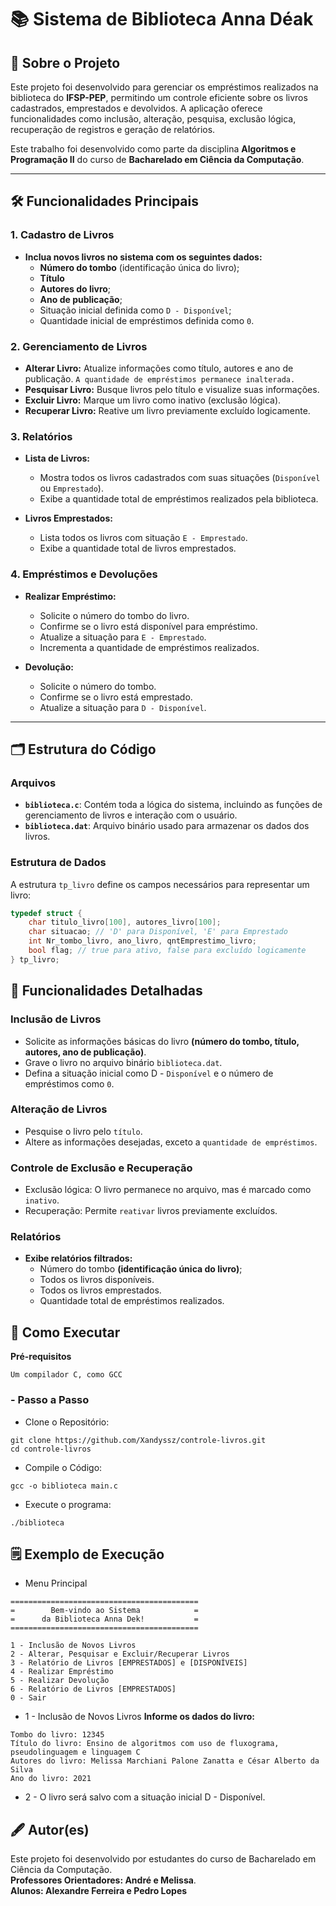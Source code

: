 # 📚 Sistema de Biblioteca Anna Déak

## 📝 Sobre o Projeto

Este projeto foi desenvolvido para gerenciar os empréstimos realizados na biblioteca do **IFSP-PEP**, permitindo um controle eficiente sobre os livros cadastrados, emprestados e devolvidos. A aplicação oferece funcionalidades como inclusão, alteração, pesquisa, exclusão lógica, recuperação de registros e geração de relatórios.

Este trabalho foi desenvolvido como parte da disciplina **Algoritmos e Programação II** do curso de **Bacharelado em Ciência da Computação**.

---

## 🛠️ Funcionalidades Principais

### 1. Cadastro de Livros
- **Inclua novos livros no sistema com os seguintes dados:**
  - **Número do tombo** (identificação única do livro);
  - **Título**
  - **Autores do livro**;
  - **Ano de publicação**;
  - Situação inicial definida como `D - Disponível`;
  - Quantidade inicial de empréstimos definida como `0`.

### 2. Gerenciamento de Livros
- **Alterar Livro:** Atualize informações como título, autores e ano de publicação. `A quantidade de empréstimos permanece inalterada.`
- **Pesquisar Livro:** Busque livros pelo título e visualize suas informações.
- **Excluir Livro:** Marque um livro como inativo (exclusão lógica).
- **Recuperar Livro:** Reative um livro previamente excluído logicamente.

### 3. Relatórios
- **Lista de Livros:**
  - Mostra todos os livros cadastrados com suas situações (`Disponível` ou `Emprestado`).
  - Exibe a quantidade total de empréstimos realizados pela biblioteca.

- **Livros Emprestados:**
  - Lista todos os livros com situação `E - Emprestado`.
  - Exibe a quantidade total de livros emprestados.

### 4. Empréstimos e Devoluções
- **Realizar Empréstimo:**
  - Solicite o número do tombo do livro.
  - Confirme se o livro está disponível para empréstimo.
  - Atualize a situação para `E - Emprestado`.
  - Incrementa a quantidade de empréstimos realizados.

- **Devolução:**
  - Solicite o número do tombo.
  - Confirme se o livro está emprestado.
  - Atualize a situação para `D - Disponível`.

---

## 🗂️ Estrutura do Código

### Arquivos
- **`biblioteca.c`**: Contém toda a lógica do sistema, incluindo as funções de gerenciamento de livros e interação com o usuário.
- **`biblioteca.dat`**: Arquivo binário usado para armazenar os dados dos livros.

### Estrutura de Dados
A estrutura `tp_livro` define os campos necessários para representar um livro:
```c
typedef struct {
    char titulo_livro[100], autores_livro[100];
    char situacao; // 'D' para Disponível, 'E' para Emprestado
    int Nr_tombo_livro, ano_livro, qntEmprestimo_livro;
    bool flag; // true para ativo, false para excluído logicamente
} tp_livro;
```

## 🔧 Funcionalidades Detalhadas

### Inclusão de Livros
- Solicite as informações básicas do livro **(número do tombo, título, autores, ano de publicação)**.
- Grave o livro no arquivo binário ``biblioteca.dat``.
- Defina a situação inicial como D - ``Disponível`` e o número de empréstimos como ``0``.

### Alteração de Livros
- Pesquise o livro pelo ``título``.
- Altere as informações desejadas, exceto a ``quantidade de empréstimos``.

### Controle de Exclusão e Recuperação
- Exclusão lógica: O livro permanece no arquivo, mas é marcado como ``inativo``.
- Recuperação: Permite ``reativar`` livros previamente excluídos.
  
### Relatórios
- **Exibe relatórios filtrados:**
  - Número do tombo **(identificação única do livro)**;
  - Todos os livros disponíveis.
  - Todos os livros emprestados.
  - Quantidade total de empréstimos realizados.
 
## 🚀 Como Executar
**Pré-requisitos**

```Um compilador C, como GCC```

### - Passo a Passo
- Clone o Repositório:
```
git clone https://github.com/Xandyssz/controle-livros.git
cd controle-livros
```

- Compile o Código:
```
gcc -o biblioteca main.c
```

- Execute o programa:
```
./biblioteca
```

## 🗒️ Exemplo de Execução
- Menu Principal
```
==========================================
=        Bem-vindo ao Sistema            =
=      da Biblioteca Anna Dek!           =
==========================================

1 - Inclusão de Novos Livros
2 - Alterar, Pesquisar e Excluir/Recuperar Livros
3 - Relatório de Livros [EMPRESTADOS] e [DISPONÍVEIS]
4 - Realizar Empréstimo
5 - Realizar Devolução
6 - Relatório de Livros [EMPRESTADOS]
0 - Sair
```
- 1 - Inclusão de Novos Livros
  **Informe os dados do livro:**
```
Tombo do livro: 12345
Título do livro: Ensino de algoritmos com uso de fluxograma, pseudolinguagem e linguagem C
Autores do livro: Melissa Marchiani Palone Zanatta e César Alberto da Silva
Ano do livro: 2021
```
- 2 - O livro será salvo com a situação inicial D - Disponível.

## 🖋️ Autor(es)
Este projeto foi desenvolvido por estudantes do curso de Bacharelado em Ciência da Computação.<br>
**Professores Orientadores: André e Melissa**.<br>
**Alunos: Alexandre Ferreira e Pedro Lopes**
